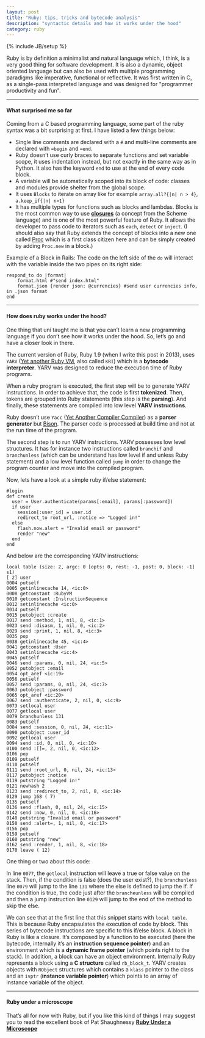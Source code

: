 ```yaml
---
layout: post
title: "Ruby: tips, tricks and bytecode analysis"
description: "syntactic details and how it works under the hood"
category: ruby
---
```

{% include JB/setup %}


Ruby is by definition a minimalist and natural language which, I think, is a very good thing for software development. It is also a dynamic, object oriented language but can also be used with multiple programming paradigms like imperative, functional or reflective. It was first written in C, as a single-pass interpreted language and was designed for "programmer productivity and fun".

* * *

#### What surprised me so far

Coming from a C based programming language, some part of the ruby syntax was a bit surprising at first. I have listed a few things below:

- Single line comments are declared with a `#` and multi-line comments are declared with `=begin` and `=end`.
- Ruby doesn’t use curly braces to separate functions and set variable scope, it uses indentation instead, but not exactly in the same way as in Python. It also has the keyword `end` to use at the end of every code block.
- A variable will be automatically scoped into its block of code: classes and modules provide shelter from the global scope.
- It uses `Blocks` to iterate on array like for example `array.all?{|n| n > 4}`, `a.keep_if{|n| n>1}`
- It has multiple types for functions such as blocks and lambdas. Blocks is the most common way to use <a href="http://www.skorks.com/2010/05/closures-a-simple-explanation-using-ruby/" title="skorks.com/2010/05/closures-a-simple-explanation-using-ruby/" target="_blank"><strong>closures</strong></a> (a concept from the Scheme language) and is one of the most powerful feature of Ruby. It allows the developer to pass code to iterators such as `each`, `detect` or `inject`. (I should also say that Ruby extends the concept of blocks into a new one called <a href="http://www.ruby-doc.org/core-1.9.3/Proc.html" title="ruby-doc.org/core-1.9.3/Proc.html" target="_blank">Proc</a> which is a first class citizen here and can be simply created by adding `Proc.new` in a block.)

Example of a Block in Rails: The code on the left side of the `do` will interact with the variable inside the two pipes on its right side:

```
respond_to do |format|
    format.html #"send index.html"
    format.json {render json: @currencies} #send user currencies info, in .json format
end
```

* * *

#### How does ruby works under the hood?

One thing that uni taught me is that you can’t learn a new programming language if you don’t see how it works under the hood. So, let’s go and have a closer look in there.

The current version of Ruby, Ruby 1.9 (when I write this post in 2013), uses `YARV` (<a href="http://en.wikipedia.org/wiki/YARV" title="wikipedia.org/wiki/YARV" target="_blank">Yet another Ruby VM</a>, also called `KRI`) which is a **bytecode interpreter**. YARV was designed to reduce the execution time of Ruby programs.

When a ruby program is executed, the first step will be to generate YARV instructions. In order to achieve that, the code is first **tokenized**. Then, tokens are grouped into Ruby statements (this step is the **parsing**). And finally, these statements are compiled into low level **YARV instructions**.

Ruby doesn’t use `Yacc` (<a href="http://en.wikipedia.org/wiki/Yacc" title="wikipedia.org/wiki/Yacc" target="_blank">Yet Another Compiler Compiler</a>) as a **parser generator** but <a href="http://en.wikipedia.org/wiki/GNU_bison" title="wikipedia.org/wiki/GNU_bison" target="_blank">Bison</a>. The parser code is processed at build time and not at the run time of the program.

The second step is to run YARV instructions. YARV possesses low level structures. It has for instance two instructions called `branchif` and `branchunless` (which can be understand has low level if and unless Ruby statement) and a low level function called `jump` in order to change the program counter and move into the compiled program.

Now, lets have a look at a simple ruby if/else statement:

```
#login
def create
  user = User.authenticate(params[:email], params[:password])
  if user
    session[:user_id] = user.id
    redirect_to root_url, :notice => "Logged in!"
  else
    flash.now.alert = "Invalid email or password"
    render "new"
  end
end
```

And below are the corresponding YARV instructions:

```
local table (size: 2, argc: 0 [opts: 0, rest: -1, post: 0, block: -1] s1) 
[ 2] user 
0004 putself 
0005 getinlinecache 14, <ic:0> 
0008 getconstant :RubyVM 
0010 getconstant :InstructionSequence 
0012 setinlinecache <ic:0> 
0014 putself 
0015 putobject :create 
0017 send :method, 1, nil, 8, <ic:1> 
0023 send :disasm, 1, nil, 0, <ic:2> 
0029 send :print, 1, nil, 8, <ic:3> 
0035 pop 
0038 getinlinecache 45, <ic:4> 
0041 getconstant :User 
0043 setinlinecache <ic:4> 
0045 putself 
0046 send :params, 0, nil, 24, <ic:5> 
0052 putobject :email 
0054 opt_aref <ic:19> 
0056 putself 
0057 send :params, 0, nil, 24, <ic:7> 
0063 putobject :password 
0065 opt_aref <ic:20> 
0067 send :authenticate, 2, nil, 0, <ic:9> 
0073 setlocal user 
0077 getlocal user 
0079 branchunless 131 
0083 putself 
0084 send :session, 0, nil, 24, <ic:11> 
0090 putobject :user_id 
0092 getlocal user 
0094 send :id, 0, nil, 0, <ic:10> 
0100 send :[]=, 2, nil, 0, <ic:12> 
0106 pop 
0109 putself 
0110 putself 
0111 send :root_url, 0, nil, 24, <ic:13> 
0117 putobject :notice 
0119 putstring "Logged in!" 
0121 newhash 2 
0123 send :redirect_to, 2, nil, 8, <ic:14> 
0129 jump 168 ( 7) 
0135 putself 
0136 send :flash, 0, nil, 24, <ic:15> 
0142 send :now, 0, nil, 0, <ic:16> 
0148 putstring "Invalid email or password"
0150 send :alert=, 1, nil, 0, <ic:17> 
0156 pop 
0159 putself 
0160 putstring "new" 
0162 send :render, 1, nil, 8, <ic:18> 
0170 leave ( 12)
```

One thing or two about this code:

In line `0077`, the `getlocal` instruction will leave a true or false value on the stack. Then, if the condition is false (does the user exist?), the `branchunless` line `0079` will jump to the line `131` where the else is defined to jump the if. If the condition is true, the code just after the `brancheunless` will be compiled and then a jump instruction line `0129` will jump to the end of the method to skip the else.

We can see that at the first line that this snippet starts with `local table`. This is because Ruby encapsulates the execution of code by block. This series of bytecode instructions are specific to this if/else block. A block in Ruby is like a closure. It’s composed by a function to be executed (here the bytecode, internally it’s an **instruction sequence pointer**) and an environment which is a **dynamic frame pointer** (which points right to the stack).
In addition, a block can have an object environment. Internally Ruby represents a block using a **C structure** called `rb_block_t`. YARV creates objects with `RObject` structures which contains a `klass` pointer to the class and an `ivptr` (**instance variable pointer**) which points to an array of instance variable of the object.

* * *

#### Ruby under a microscope

That’s all for now with Ruby, but if you like this kind of things I may suggest you to read the excellent book of Pat Shaughnessy
<a href="http://patshaughnessy.net/ruby-under-a-microscope" title="patshaughnessy.net/ruby-under-a-microscope" target="_blank"><strong>Ruby Under a Microscope</strong></a>
